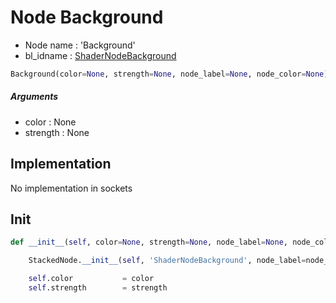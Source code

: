 # Node Background

- Node name : 'Background'
- bl_idname : [ShaderNodeBackground](https://docs.blender.org/api/current/bpy.types.{bl_idname}.html)


``` python
Background(color=None, strength=None, node_label=None, node_color=None)
```
##### Arguments

- color : None
- strength : None

## Implementation

No implementation in sockets

## Init

``` python
def __init__(self, color=None, strength=None, node_label=None, node_color=None):

    StackedNode.__init__(self, 'ShaderNodeBackground', node_label=node_label, node_color=node_color)

    self.color           = color
    self.strength        = strength
```
